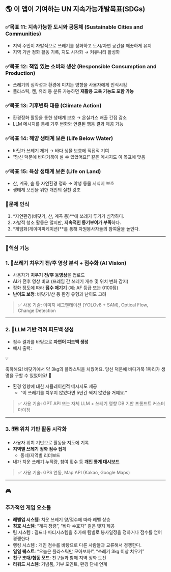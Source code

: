 ## **🌎 이 앱이 기여하는 UN 지속가능개발목표(SDGs)**

### **✅목표 11: 지속가능한 도시와 공동체 (Sustainable Cities and Communities)**

- 지역 주민이 자발적으로 쓰레기를 정화하고 도시/자연 공간을 깨끗하게 유지
- 지역 기반 정화 활동 기록, 지도 시각화 → 커뮤니티 활성화

### **✅목표 12: 책임 있는 소비와 생산 (Responsible Consumption and Production)**

- 쓰레기의 심각성과 환경에 미치는 영향을 사용자에게 인식시킴
- 플라스틱, 캔, 유리 등 분류 가능하면 **재활용 교육 기능도 포함 가능**

### **✅목표 13: 기후변화 대응 (Climate Action)**

- 환경정화 활동을 통한 생태계 보호 → 온실가스 배출 간접 감소
- LLM 메시지를 통해 기후 변화와 연결된 행동 결과 제공 가능

### **✅목표 14: 해양 생태계 보존 (Life Below Water)**

- 바닷가 쓰레기 제거 → 바다 생물 보호에 직접적 기여
- “당신 덕분에 바다거북이 살 수 있었어요!” 같은 메시지도 이 목표에 맞음

### **✅목표 15: 육상 생태계 보존 (Life on Land)**

- 산, 계곡, 숲 등 자연환경 정화 → 야생 동물 서식지 보호
- 생태계 보전을 위한 개인의 실천 강조

### **🎯문제 인식**

1. *자연환경(바닷가, 산, 계곡 등)**에 쓰레기 투기가 심각하다.
2. 자발적 청소 활동은 많지만, **지속적인 동기부여가 부족**하다.
3. *게임화(게이미피케이션)**를 통해 자원봉사자들의 참여율을 높인다.

---

### **🧩핵심 기능**

### **1. 🎥쓰레기 치우기 전/후 영상 분석 + 점수화 (AI Vision)**

- 사용자가 **치우기 전/후 동영상**을 업로드
- AI가 전후 영상 비교 (프레임 간 쓰레기 개수 및 위치 변화 감지)
- 정화 정도에 따라 **점수 매기기** (예: AF 등급 또는 0100점)
- **난이도 보정**: 바닷가/산 등 환경 유형과 난이도 고려

> ✅ 사용 기술: 이미지 세그멘테이션 (YOLOv8 + SAM), Optical Flow, Change Detection
> 

---

### **2. 🧠LLM 기반 격려 피드백 생성**

- 점수 결과를 바탕으로 **자연어 피드백 생성**
- 예시 출력:

<aside>
💡

축하해요! 바닷가에서 약 3kg의 플라스틱을 치웠어요. 당신 덕분에 바다거북 1마리가 생명을 구할 수 있었어요! 💙

</aside>

- 환경 영향에 대한 시뮬레이션적 메시지도 제공
    - “이 쓰레기를 치우지 않았다면 5년간 썩지 않았을 거예요.”

> ✅ 사용 기술: GPT API 또는 자체 LLM + 쓰레기 영향 DB 기반 프롬프트 커스터마이징
> 

---

### **3. 🗺️ 위치 기반 활동 시각화**

- 사용자 위치 기반으로 활동을 지도에 기록
- **지역별 쓰레기 정화 점수 집계**
    - 동네/지역별 리더보드
- 내가 치운 쓰레기 누적량, 참여 횟수 등 **개인 통계 대시보드**

> ✅ 사용 기술: GPS 연동, Map API (Kakao, Google Maps)
> 

---

### **🎮**

### **추가적인 게임 요소들**

- **레벨업 시스템**: 치운 쓰레기 양/점수에 따라 레벨 상승
- **칭호 시스템**: “계곡 정령”, “바다 수호자” 같은 뱃지 제공
- 팀 시스템 : 길드나 파티시스템을 추가해 팀별로 봉사일정을 정하거나 점수를 얻어 경쟁한다
- 랭킹 시스템 : 개인 점수를 바탕으로 다른 사람들과 교류해서 경쟁한다.
- **일일 퀘스트**: “오늘은 플라스틱만 모아보자!”, “쓰레기 3kg 이상 치우기”
- **친구 초대/협동 모드**: 친구들과 함께 지역 정화 도전
- **리워드 시스템**: 기념품, 기부 포인트, 환경 단체 연계
